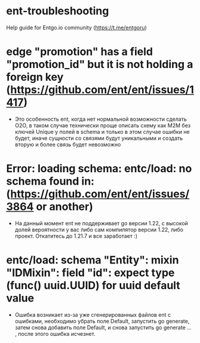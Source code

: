 # ent-troubleshooting
Help guide for Entgo.io community (https://t.me/entgoru)

# edge "promotion" has a field "promotion_id" but it is not holding a foreign key (https://github.com/ent/ent/issues/1417)
* Это особенность ent, когда нет нормальной возможности сделать O2O, в таком случае технически проще описать схему как M2M без ключей Unique у полей в schema и только в этом случае ошибки не будет, иначе сущности со связями будут уникальными и создать вторую и более связь будет невозможно
# Error: loading schema: entc/load: no schema found in: (https://github.com/ent/ent/issues/3864 or another)
* На данный момент ent не поддерживает go версии 1.22, с высокой долей вероятности у вас либо сам компилятор версии 1.22, либо проект. Откатитесь до 1.21.7 и все заработает :)
# entc/load: schema "Entity": mixin "IDMixin": field "id": expect type (func() uuid.UUID) for uuid default value
* Ошибка возникает из-за уже сгенерированных файлов ent с ошибками, необходимо убрать поле Default, запустить go generate, затем снова добавить поле Default, и снова запустить go generate ... , после этого ошибка исчезнет.

